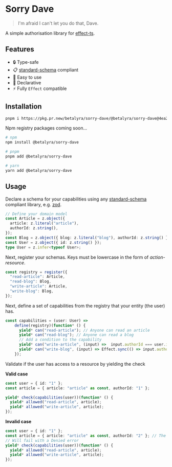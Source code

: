 # Sorry Dave

> I'm afraid I can't let you do that, Dave.

A simple authorisation library for [effect-ts](https://effect.website).

## Features

* 🔒 Type-safe
* 📋 [standard-schema](https://github.com/standard-schema/standard-schema) compliant
* 🚀 Easy to use
* 📝 Declarative
* ⚡ Fully `Effect` compatible
 
 ## Installation

```bash
pnpm i https://pkg.pr.new/betalyra/sorry-dave/@betalyra/sorry-dave@4ea2ba7
``` 

Npm registry packages coming soon...
```bash
# npm
npm install @betalyra/sorry-dave

# pnpm
pnpm add @betalyra/sorry-dave

# yarn
yarn add @betalyra/sorry-dave
```

## Usage

Declare a schema for your capabilities using any [standard-schema](https://github.com/standard-schema/standard-schema) compliant library, e.g. [zod](https://zod.dev/).

```ts
// Define your domain model
const Article = z.object({
  article: z.literal("article"),
  authorId: z.string(),
});
const Blog = z.object({ blog: z.literal("blog"), authorId: z.string() });
const User = z.object({ id: z.string() });
type User = z.infer<typeof User>;
``` 

Next, register your schemas. Keys must be lowercase in the form of *action-resource*.

```ts
const registry = register({
  "read-article": Article,
  "read-blog": Blog,
  "write-article": Article,
  "write-blog": Blog,
});
```

Next, define a set of capabilities from the registry that your entity (the user) has.
```ts
const capabilities = (user: User) =>
    define(registry)(function* () {
      yield* can("read-article"); // Anyone can read an article
      yield* can("read-blog"); // Anyone can read a blog
      // Add a condition to the capability
      yield* can("write-article", (input) =>  input.authorId === user.id); // Only the author can write an article
      yield* can("write-blog", (input) => Effect.sync(() => input.authorId === user.id)); // You can also use Effects in conditions
    });
```

Validate if the user has access to a resource by yielding the check

**Valid case**
```ts
const user = { id: "1" };
const article = { article: "article" as const, authorId: "1" };

yield* check(capabilities(user))(function* () {
  yield* allowed("read-article", article);
  yield* allowed("write-article", article);
});
```

**Invalid case**
```ts
const user = { id: "1" };
const article = { article: "article" as const, authorId: "2" }; // The authorId does not match the user's id
// Will fail with a Denied error
yield* check(capabilities(user))(function* () {
  yield* allowed("read-article", article);
  yield* allowed("write-article", article);
});
```
